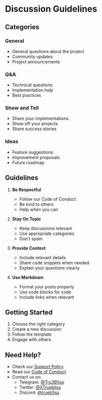 # Discussion Guidelines

## Categories

### General
- General questions about the project
- Community updates
- Project announcements

### Q&A
- Technical questions
- Implementation help
- Best practices

### Show and Tell
- Share your implementations
- Show off your projects
- Share success stories

### Ideas
- Feature suggestions
- Improvement proposals
- Future roadmap

## Guidelines

1. **Be Respectful**
   - Follow our Code of Conduct
   - Be kind to others
   - Help when you can

2. **Stay On Topic**
   - Keep discussions relevant
   - Use appropriate categories
   - Don't spam

3. **Provide Context**
   - Include relevant details
   - Share code snippets when needed
   - Explain your questions clearly

4. **Use Markdown**
   - Format your posts properly
   - Use code blocks for code
   - Include links when relevant

## Getting Started

1. Choose the right category
2. Create a new discussion
3. Follow the template
4. Engage with others

## Need Help?

- Check our [Support Policy](.github/SUPPORT.md)
- Read our [Code of Conduct](.github/CODE_OF_CONDUCT.md)
- Contact us on:
  - Telegram: [@Tru3B1iss](https://t.me/Tru3B1iss)
  - Twitter: [@XTruebliss](https://x.com/XTruebliss)
  - Discord: [@trueb1iss](https://discord.com/users/1274339638668038187) 